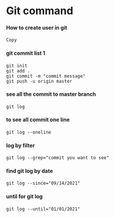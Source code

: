# Git command

#### How to create user in git 
  ```
Copy
  ```

#### git commit list 1
  ```
  git init
  git add .
  git commit -m "commit message"
  git push -u origin master

  ```
#### see all the commit to master branch 
  ```
git log
  ```
#### to see all commit one line
  ```
git log --oneline
  ```
#### log by filter
  ```
git log --grep="commit you want to see"
  ```
#### find git log by date
  ```
git log --since="09/14/2021"
  ```  
#### until for git log
  ```
git log --until="01/01/2021"
  ```
